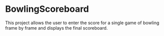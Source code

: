 # BowlingScoreboard
This project allows the user to enter the score for a single game of bowling frame by frame and displays the final scoreboard.
